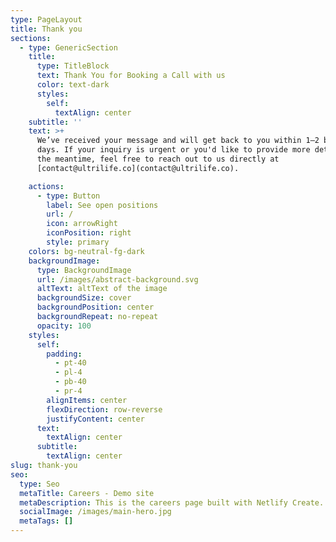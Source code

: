 ```yaml
---
type: PageLayout
title: Thank you
sections:
  - type: GenericSection
    title:
      type: TitleBlock
      text: Thank You for Booking a Call with us
      color: text-dark
      styles:
        self:
          textAlign: center
    subtitle: ''
    text: >+
      We’ve received your message and will get back to you within 1–2 business
      days. If your inquiry is urgent or you'd like to provide more details in
      the meantime, feel free to reach out to us directly at
      [contact@ultrilife.co](contact@ultrilife.co).

    actions:
      - type: Button
        label: See open positions
        url: /
        icon: arrowRight
        iconPosition: right
        style: primary
    colors: bg-neutral-fg-dark
    backgroundImage:
      type: BackgroundImage
      url: /images/abstract-background.svg
      altText: altText of the image
      backgroundSize: cover
      backgroundPosition: center
      backgroundRepeat: no-repeat
      opacity: 100
    styles:
      self:
        padding:
          - pt-40
          - pl-4
          - pb-40
          - pr-4
        alignItems: center
        flexDirection: row-reverse
        justifyContent: center
      text:
        textAlign: center
      subtitle:
        textAlign: center
slug: thank-you
seo:
  type: Seo
  metaTitle: Careers - Demo site
  metaDescription: This is the careers page built with Netlify Create.
  socialImage: /images/main-hero.jpg
  metaTags: []
---
```

